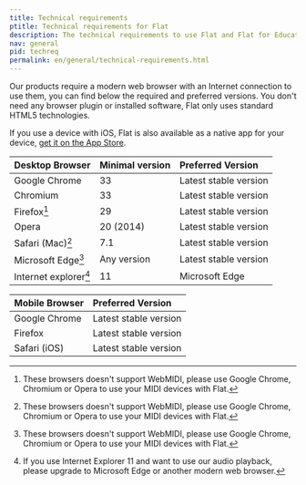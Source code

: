 ```yaml
---
title: Technical requirements
ptitle: Technical requirements for Flat
description: The technical requirements to use Flat and Flat for Education.
nav: general
pid: techreq
permalink: en/general/technical-requirements.html
---
```


Our products require a modern web browser with an Internet connection to use them, you can find below the required and preferred versions. You don't need any browser plugin or installed software, Flat only uses standard HTML5 technologies. 

If you use a device with iOS, Flat is also available as a native app for your device, [get it on the App Store](https://itunes.apple.com/us/app/flat-music-notation/id1177592149?mt=8).

| Desktop Browser | Minimal version | Preferred Version |
|:----------------|:----------------|:------------------|
| Google Chrome | 33 | Latest stable version |
| Chromium | 33 | Latest stable version |
| Firefox[^1] | 29 | Latest stable version |
| Opera | 20 (2014) | Latest stable version |
| Safari (Mac)[^1]  | 7.1 | Latest stable version |
| Microsoft Edge[^1] | Any version | Latest stable version |
| Internet explorer[^2] | 11 | Microsoft Edge |

| Mobile Browser | Preferred Version |
|:---------------|:------------------|
| Google Chrome | Latest stable version |
| Firefox | Latest stable version |
| Safari (iOS) | Latest stable version |

[^1]: These browsers doesn't support WebMIDI, please use Google Chrome, Chromium or Opera to use your MIDI devices with Flat.
[^2]: If you use Internet Explorer 11 and want to use our audio playback, please upgrade to Microsoft Edge or another modern web browser.